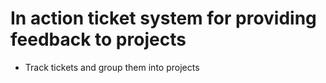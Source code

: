 # In action ticket system for providing feedback to projects

* Track tickets and group them into projects


